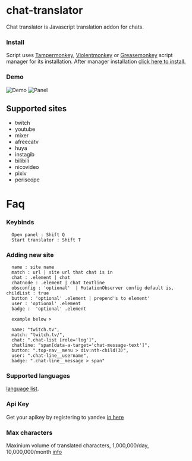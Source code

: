 # chat-translator
Chat translator is Javascript translation addon for chats.

  ### Install
  Script uses [Tampermonkey](https://www.tampermonkey.net), [Violentmonkey](https://violentmonkey.github.io) or [Greasemonkey](https://www.greasespot.net/) script manager for its installation. 
  After manager installation
  [click here to install.](https://raw.githubusercontent.com/liimaa/chat-translator/master/main.user.js)
  
  ### Demo
  ![Demo](https://media.giphy.com/media/f3v4ls2Kn5Jnc3kbDi/giphy.gif) ![Panel](https://i.imgur.com/poO42On.png)
  
## Supported sites
- twitch
- youtube
- mixer
- afreecatv
- huya
- instagib
- bilibili
- nicovideo
- pixiv
- periscope

# Faq

  ### Keybinds
      Open panel : Shift Q
      Start translator : Shift T

  ### Adding new site
      name : site name
      match : url | site url that chat is in
      chat : .element | chat
      chatnode : .element | chat textline
      obsconfig : 'optional'  | MutationObserver config default is, childList : true
      button : 'optional' .element | prepend's to element'
      user : 'optional' .element
      badge :  'optional' .element
      
      example below >
  
      name: "twitch.tv",
      match: "twitch.tv/",
      chat: ".chat-list [role='log']",
      chatline: "span[data-a-target='chat-message-text']",
      button: ".top-nav__menu > div:nth-child(3)",
      user: ".chat-line__username",
      badge: ".chat-line__message > span"
      
  ### Supported languages
  [language list](https://tech.yandex.com/translate/doc/dg/concepts/api-overview-docpage/#api-overview__languages).
  ### Api Key
  Get your apikey by registering to yandex [in here](https://translate.yandex.com/developers/keys)
  ### Max characters
  Maxinium volume of translated characters, 1,000,000/day, 10,000,000/month [info](https://yandex.com/legal/translate_api/)
       

